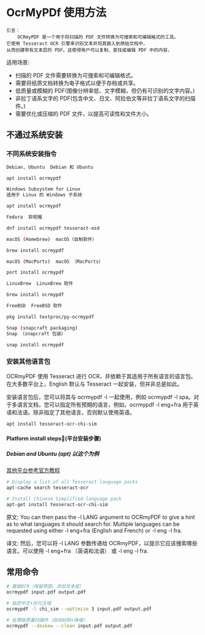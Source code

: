 # OcrMyPDf 使用方法
    引言：
        OCRmyPDF 是一个用于将扫描的 PDF 文件转换为可搜索和可编辑格式的工具。
    它使用 Tesseract OCR 引擎来识别文本并将其嵌入到原始文档中，
    从而创建带有文本层的 PDF。这使得用户可以复制、查找或编辑 PDF 中的内容，

适用场景:
- 扫描的 PDF 文件需要转换为可搜索和可编辑格式。
- 需要将纸质文档转换为电子格式以便于存档或共享。
- 低质量或模糊的 PDF(图像分辨率低、文字模糊，但仍有可识别的文字内容。)
- 非拉丁语系文字的 PDF(包含中文、日文、阿拉伯文等非拉丁语系文字的扫描件。)
- 需要优化或压缩的 PDF 文件，以提高可读性和文件大小。






## 不通过系统安装

### 不同系统安装指令
```bash
Debian, Ubuntu  Debian 和 Ubuntu 

apt install ocrmypdf

Windows Subsystem for Linux
适用于 Linux 的 Windows 子系统

apt install ocrmypdf

Fedora  软呢帽

dnf install ocrmypdf tesseract-osd

macOS (Homebrew)  macOS（自制软件）

brew install ocrmypdf

macOS (MacPorts)  macOS （MacPorts）

port install ocrmypdf

LinuxBrew  LinuxBrew 软件

brew install ocrmypdf

FreeBSD  FreeBSD 软件

pkg install textproc/py-ocrmypdf

Snap (snapcraft packaging)
Snap （snapcraft 包装）

snap install ocrmypdf

```

### 安装其他语言包
OCRmyPDF 使用 Tesseract 进行 OCR，并依赖于其适用于所有语言的语言包。在大多数平台上，English 默认与 Tesseract 一起安装，但并非总是如此。


安装语言包后，您可以将其与 ocrmypdf -l <language> 一起使用，例如 ocrmypdf -l spa。对于多语言文档，您可以指定所有预期的语言，例如，ocrmypdf -l eng+fra 用于英语和法语。除非指定了其他语言，否则默认使用英语。


```bash
apt install tesseract-ocr-chi-sim
```

#### Platform install steps(平台安装步骤)
##### Debian and Ubuntu (apt) 以这个为例
[其他平台参考官方教程](https://ocrmypdf.readthedocs.io/en/latest/languages.html)

```bash
# Display a list of all Tesseract language packs
apt-cache search tesseract-ocr

# Install Chinese Simplified language pack
apt-get install tesseract-ocr-chi-sim
```

原文: You can then pass the -l LANG argument to OCRmyPDF to give a hint as to what languages it should search for. Multiple languages can be requested using either -l eng+fra (English and French) or -l eng -l fra.

译文: 然后，您可以将 -l LANG 参数传递给 OCRmyPDF，以提示它应该搜索哪些语言。可以使用 -l eng+fra （英语和法语） 或 -l eng -l fra.
## 常用命令
```bash
# 基础OCR（保留原图，添加文本层）
ocrmypdf input.pdf output.pdf

# 指定中文+优化压缩
ocrmypdf -l chi_sim --optimize 3 input.pdf output.pdf

# 处理低质量扫描件（自动纠斜+降噪）
ocrmypdf --deskew --clean input.pdf output.pdf
```